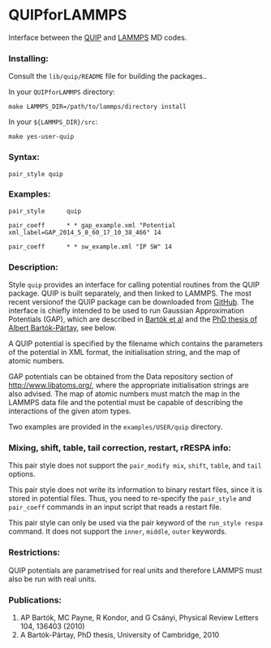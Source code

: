 # QUIPforLAMMPS
Interface between the [QUIP](http://www.libatoms.org) and [LAMMPS](http://lammps.sandia.gov/) MD codes.

### Installing:

Consult the `lib/quip/README` file for building the packages..

In your `QUIPforLAMMPS` directory:

`make LAMMPS_DIR=/path/to/lammps/directory install`

In your `${LAMMPS_DIR}/src`:

`make yes-user-quip`

### Syntax:
`pair_style quip`

### Examples:
`pair_style      quip`

`pair_coeff      * * gap_example.xml "Potential xml_label=GAP_2014_5_8_60_17_10_38_466" 14`

`pair_coeff      * * sw_example.xml "IP SW" 14`

### Description:
Style `quip` provides an interface for calling potential routines from the QUIP
package. QUIP is built separately, and then linked to LAMMPS. The most recent
versionof the QUIP package can be downloaded from [GitHub](https://github.com/libAtoms/QUIP).
The interface is chiefly intended to be used to run Gaussian Approximation Potentials (GAP), which are described in [Bartók et al](#publications) and the [PhD thesis of Albert Bartók-Pártay](#publications), see below.

A QUIP potential is specified by the filename which contains the parameters of
the potential in XML format, the initialisation string, and the map of atomic
numbers.

GAP potentials can be obtained from the Data repository section of
http://www.libatoms.org/, where the appropriate initialisation strings are also
advised. The map of atomic numbers must match the map in the LAMMPS data file
and the potential must be capable of describing the interactions of the given
atom types.

Two examples are provided in the `examples/USER/quip` directory.


### Mixing, shift, table, tail correction, restart, rRESPA info:
This pair style does not support the `pair_modify mix`, `shift`, `table`, and `tail` options.

This pair style does not write its information to binary restart
files, since it is stored in potential files.  Thus, you
need to re-specify the `pair_style` and `pair_coeff` commands in an input
script that reads a restart file.

This pair style can only be used via the pair keyword of the
`run_style respa` command.  It does not support the `inner`, `middle`, `outer` keywords.

### Restrictions:
QUIP potentials are parametrised for real units and therefore LAMMPS must also
be run with real units.

### Publications:
1. AP Bartók, MC Payne, R Kondor, and G Csányi, Physical Review Letters 104, 136403 (2010)
2. A Bartók-Pártay, PhD thesis, University of Cambridge, 2010
